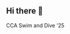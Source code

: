 ## Hi there 👋

<!--
**davidlin149/davidlin149** is a ✨ _special_ ✨ repository because its `README.md` (this file) appears on your GitHub profile.

Here are some ideas to get you started:

- 🔭 I’m currently working on finishing high school at Canyon Crest
- 🌱 I’m currently learning Computer Science A with Mr. Hare
- 👯 I’m looking to collaborate on several projects with my table mates
- 🤔 I’m looking for help with using Git Hub effectively
- 💬 Ask me about CCA life
- 📫 How to reach me: I ain't letting you reach me
- 😄 Pronouns: he/him
- ⚡ Fun fact: Got nothing 
-->
CCA Swim and Dive '25
